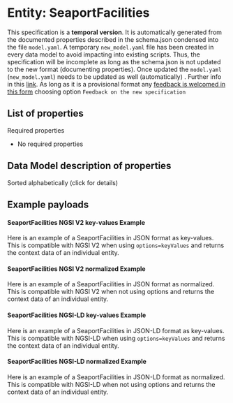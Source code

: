 Entity: SeaportFacilities  
=========================  
This specification is a **temporal version**. It is automatically generated from the  documented properties described in the schema.json condensed into the file `model.yaml`. A temporary `new_model.yaml` file has been created in every data model to avoid impacting into existing scripts. Thus, the specification will be incomplete as long as the schema.json is not updated to the new format (documenting properties). Once updated the `model.yaml` (`new_model.yaml`) needs to be updated as well (automatically) . Further info in this [link](https://github.com/smart-data-models/data-models/blob/master/specs/warning_message_new_spec.md). As long as it is a provisional format any [feedback is welcomed in this form](https://smartdatamodels.org/index.php/submit-an-issue-2/) choosing option `Feedback on the new specification`  

## List of properties  

Required properties  
- No required properties  ## Data Model description of properties  
Sorted alphabetically (click for details)  
## Example payloads    
#### SeaportFacilities NGSI V2 key-values Example    
Here is an example of a SeaportFacilities in JSON format as key-values. This is compatible with NGSI V2 when  using `options=keyValues` and returns the context data of an individual entity.  
#### SeaportFacilities NGSI V2 normalized Example    
Here is an example of a SeaportFacilities in JSON format as normalized. This is compatible with NGSI V2 when not using options and returns the context data of an individual entity.  
#### SeaportFacilities NGSI-LD key-values Example    
Here is an example of a SeaportFacilities in JSON-LD format as key-values. This is compatible with NGSI-LD when  using `options=keyValues` and returns the context data of an individual entity.  
#### SeaportFacilities NGSI-LD normalized Example    
Here is an example of a SeaportFacilities in JSON-LD format as normalized. This is compatible with NGSI-LD when not using options and returns the context data of an individual entity.  
